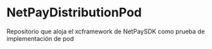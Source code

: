 # NetPayDistributionPod
Repositorio que aloja el xcframework de NetPaySDK como prueba de implementación de pod
